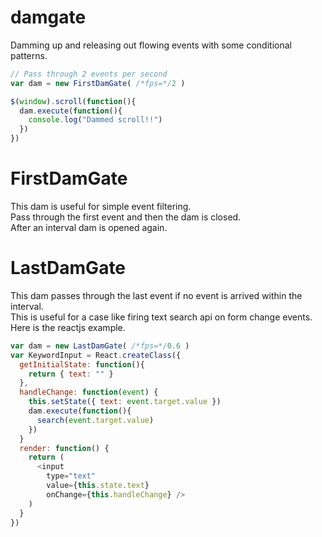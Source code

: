 # damgate

Damming up and releasing out flowing events with some conditional patterns.

```js
// Pass through 2 events per second
var dam = new FirstDamGate( /*fps=*/2 )

$(window).scroll(function(){
  dam.execute(function(){
    console.log("Dammed scroll!!")
  })
})
```

# FirstDamGate

This dam is useful for simple event filtering.  
Pass through the first event and then the dam is closed.  
After an interval dam is opened again.  

# LastDamGate

This dam passes through the last event if no event is arrived within the interval.  
This is useful for a case like firing text search api on form change events.  
Here is the reactjs example.  

```js
var dam = new LastDamGate( /*fps=*/0.6 )
var KeywordInput = React.createClass({
  getInitialState: function(){
    return { text: "" }
  },
  handleChange: function(event) {
    this.setState({ text: event.target.value })
    dam.execute(function(){
      search(event.target.value)
    })
  }
  render: function() {
    return (
      <input
        type="text"
        value={this.state.text}
        onChange={this.handleChange} />
    )
  }
})
```
